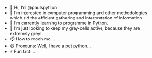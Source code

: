 - 👋 Hi, I’m @paulspython
- 👀 I’m interested in computer programming and other methodologies which aid the efficient gathering and interpretation of information. 
- 🌱 I’m currently learning to programme in Python.
- 💞️ I’m just looking to keep my grey-cells active, because they are extremely grey!
- 📫 How to reach me ...
- 😄 Pronouns: Well, I have a pet python...
- ⚡ Fun fact: ...

<!---
paulspython/paulspython is a ✨ special ✨ repository because its `README.md` (this file) appears on your GitHub profile.
You can click the Preview link to take a look at your changes.
--->
